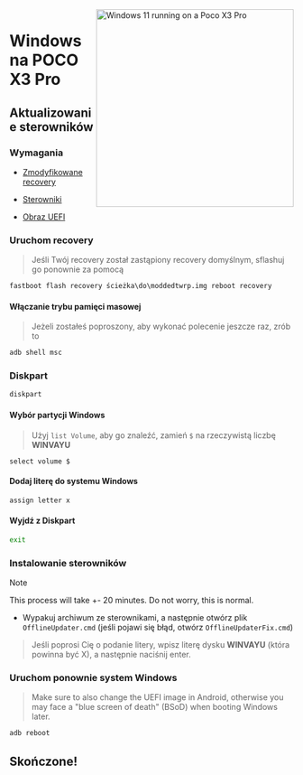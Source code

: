 <img align="right" src="https://github.com/n00b69/woa-vayu/blob/main/vayu.png" width="350" alt="Windows 11 running on a Poco X3 Pro">

# Windows na POCO X3 Pro

## Aktualizowanie sterowników

### Wymagania
- [Zmodyfikowane recovery](https://github.com/n00b69/woa-vayu/releases/tag/Recovery)

- [Sterowniki](https://github.com/n00b69/woa-vayu/releases/tag/Drivers)

- [Obraz UEFI](https://github.com/n00b69/woa-vayu/releases/tag/UEFI)

### Uruchom recovery
> Jeśli Twój recovery został zastąpiony recovery domyślnym, sflashuj go ponownie za pomocą
```cmd
fastboot flash recovery ścieżka\do\moddedtwrp.img reboot recovery
```

#### Włączanie trybu pamięci masowej
> Jeżeli zostałeś poproszony, aby wykonać polecenie jeszcze raz, zrób to
```cmd
adb shell msc
```

### Diskpart
```cmd
diskpart
```

#### Wybór partycji Windows
> Użyj `list Volume`, aby go znaleźć, zamień `$` na rzeczywistą liczbę **WINVAYU**
```diskpart
select volume $
```

#### Dodaj literę do systemu Windows
```cmd
assign letter x
```

#### Wyjdź z Diskpart
```cmd
exit
```

### Instalowanie sterowników
> [!Note]
> This process will take +- 20 minutes. Do not worry, this is normal.

- Wypakuj archiwum ze sterownikami, a następnie otwórz plik `OfflineUpdater.cmd` (jeśli pojawi się błąd, otwórz `OfflineUpdaterFix.cmd`)
 
> Jeśli poprosi Cię o podanie litery, wpisz literę dysku **WINVAYU** (która powinna być X), a następnie naciśnij enter.

### Uruchom ponownie system Windows
> Make sure to also change the UEFI image in Android, otherwise you may face a "blue screen of death" (BSoD) when booting Windows later.
```cmd
adb reboot
```

## Skończone!















